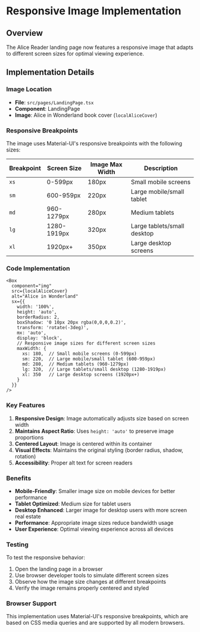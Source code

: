 # Responsive Image Implementation

## Overview
The Alice Reader landing page now features a responsive image that adapts to different screen sizes for optimal viewing experience.

## Implementation Details

### Image Location
- **File**: `src/pages/LandingPage.tsx`
- **Component**: LandingPage
- **Image**: Alice in Wonderland book cover (`localAliceCover`)

### Responsive Breakpoints
The image uses Material-UI's responsive breakpoints with the following sizes:

| Breakpoint | Screen Size | Image Max Width | Description |
|------------|-------------|-----------------|-------------|
| `xs` | 0-599px | 180px | Small mobile screens |
| `sm` | 600-959px | 220px | Large mobile/small tablet |
| `md` | 960-1279px | 280px | Medium tablets |
| `lg` | 1280-1919px | 320px | Large tablets/small desktop |
| `xl` | 1920px+ | 350px | Large desktop screens |

### Code Implementation
```tsx
<Box
  component="img"
  src={localAliceCover}
  alt="Alice in Wonderland"
  sx={{
    width: '100%',
    height: 'auto',
    borderRadius: 2,
    boxShadow: '0 10px 20px rgba(0,0,0,0.2)',
    transform: 'rotate(-3deg)',
    mx: 'auto',
    display: 'block',
    // Responsive image sizes for different screen sizes
    maxWidth: {
      xs: 180,  // Small mobile screens (0-599px)
      sm: 220,  // Large mobile/small tablet (600-959px)
      md: 280,  // Medium tablets (960-1279px)
      lg: 320,  // Large tablets/small desktop (1280-1919px)
      xl: 350   // Large desktop screens (1920px+)
    }
  }}
/>
```

### Key Features
1. **Responsive Design**: Image automatically adjusts size based on screen width
2. **Maintains Aspect Ratio**: Uses `height: 'auto'` to preserve image proportions
3. **Centered Layout**: Image is centered within its container
4. **Visual Effects**: Maintains the original styling (border radius, shadow, rotation)
5. **Accessibility**: Proper alt text for screen readers

### Benefits
- **Mobile-Friendly**: Smaller image size on mobile devices for better performance
- **Tablet Optimized**: Medium size for tablet users
- **Desktop Enhanced**: Larger image for desktop users with more screen real estate
- **Performance**: Appropriate image sizes reduce bandwidth usage
- **User Experience**: Optimal viewing experience across all devices

### Testing
To test the responsive behavior:
1. Open the landing page in a browser
2. Use browser developer tools to simulate different screen sizes
3. Observe how the image size changes at different breakpoints
4. Verify the image remains properly centered and styled

### Browser Support
This implementation uses Material-UI's responsive breakpoints, which are based on CSS media queries and are supported by all modern browsers. 